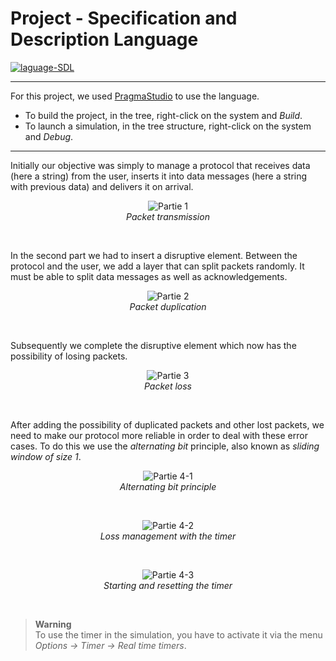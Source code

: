 # Project - Specification and Description Language

<a href="https://www.pragmadev.com/">
  <img src="https://img.shields.io/badge/language-SDL-3dc1c6?style=flat-square" alt="laguage-SDL" />
</a>

---

For this project, we used <a href="https://www.pragmadev.com/">PragmaStudio</a> to use the language.

- To build the project, in the tree, right-click on the system and *Build*.
- To launch a simulation, in the tree structure, right-click on the system and *Debug*.

---

Initially our objective was simply to manage a protocol that receives data (here a string) from the user, inserts it into data messages (here a string with previous data) and delivers it on arrival.

<p align="center">
  <img src=/Documents/partie1.png alt="Partie 1" />
  <br><em>Packet transmission</em>
</p><br>


In the second part we had to insert a disruptive element. Between the protocol and the user, we add a layer that can split packets randomly. It must be able to split data messages as well as acknowledgements.

<p align="center">
  <img src=/Documents/partie2.png alt="Partie 2" />
  <br><em>Packet duplication</em>
</p><br>


Subsequently we complete the disruptive element which now has the possibility of losing packets.

<p align="center">
  <img src=/Documents/partie3.png alt="Partie 3" />
  <br><em>Packet loss</em>
</p><br>


After adding the possibility of duplicated packets and other lost packets, we need to make our protocol more reliable in order to deal with these error cases.
To do this we use the *alternating bit* principle, also known as *sliding window of size 1*.

<p align="center">
  <img src=/Documents/partie4-1.png alt="Partie 4-1" />
  <br><em>Alternating bit principle</em>
</p><br>

<p align="center">
  <img src=/Documents/partie4-2.png alt="Partie 4-2" />
  <br><em>Loss management with the timer</em>
</p><br>

<p align="center">
  <img src=/Documents/partie4-3.png alt="Partie 4-3" />
  <br><em>Starting and resetting the timer</em>
</p><br>

> **Warning**<br>
> To use the timer in the simulation, you have to activate it via the menu *Options → Timer → Real time timers*.
